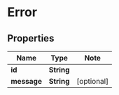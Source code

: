 # Error

## Properties

Name | Type | Note
---- | ---- | ----
**id** | **String** | 
**message** | **String** | [optional] 

